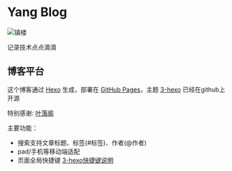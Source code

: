 # Yang Blog


![镇楼](http://ww1.sinaimg.cn/large/005O1m52gy1g4zpwgkjcdj31hc0u01kx.jpg)
 
记录技术点点滴滴




## 博客平台
这个博客通过 [Hexo](https://hexo.io/) 生成，部署在 [GitHub Pages](https://pages.github.com/)，主题 [3-hexo](https://github.com/yelog/hexo-theme-3-hexo) 已经在github上开源

特别感谢: [叶落阁](https://yelog.org/2017/03/13/3-hexo-homepage/)

主要功能：
- 搜索支持文章标题、标签(#标签)、作者(@作者)
- pad/手机等移动端适配
- 页面全局快捷键 <a href='http://yelog.org/2017/03/24/3-hexo-shortcuts/'>3-hexo快捷键说明</a>
